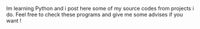Im learning Python and i post here some of my source codes from projects i do.
Feel free to check these programs and give me some advises if you want !
